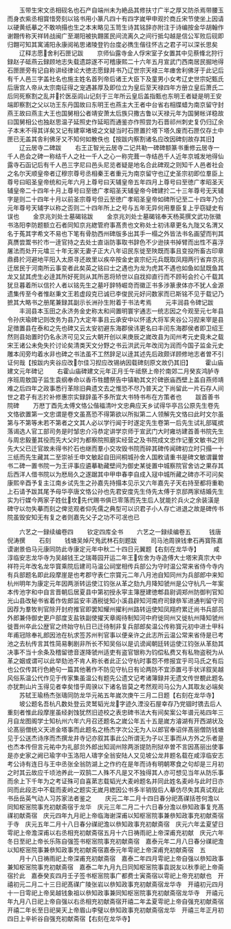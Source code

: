 <!-- { "loadSidebar": true } -->
　　玉带生宋文丞相砚名也石产自端州未为絶品其修扶寸广半之厚又防杀焉带腰玉而身衣紫丞相寳惜旁刻以铭书用小篆凡四十有四字嵗甲申观扵商丘宋节使坐上因请以硬黄纸摹之不敢响搨也生之本末略见玉笥生诗其铭辞亦附注于诗编按金华胡翰作谢翺传称天祥转战闽广至潮阳被执翺匿民间流离久之间行抵勾越是信公军败后砚即归翺可知其寓浦阳永康阅祐思诸陵登钓台度必擕生偕往怀古之君子可以深长思矣
　　辽释志愿舍利石匣记跋
　　京师仙露寺金人俘宋室子女置其中见蔡鞗北狩行録赵子砥燕云録顾地志失载遗踪遂不可稽康熙二十六年五月宣武门西南居民掘地得石匣匣旁有记自称讲经律论大徳志愿録并书乃辽世宗天禄三年瘗舍利佛牙于此记后有千人邑三字盖社名也施主姓名首列帝后诸王大臣下及童男小女考辽史世宗妃甄氏后唐宫人帝从太宗南征得之宠遇甚厚及即位立为皇后至天禄四年方册立皇后萧氏二后同死察割之乱并扵医巫闾山记刻于三年所云皇后盖指甄也东明王者疑是明王安端即察割之父以功王东丹国故曰东明王也燕主大王者中台省右相牒蜡为南京留守封燕王故曰燕主大王也国舅相公者靖安萧太后族只撒古鲁以天禄元年为国舅帐详稳故曰国舅相公也独赵思温子延照史作延昭而通鉴亦作照尝为石晋祁州刺史复仍归辽余子本末不得其详矣又记有建窣堵坡之文疑当时石匣置扵塔下塔久废而石匣仅存土中匣已无盖其舎利佛牙又不知何如散佚也【按跋内察割诸名应改因碑刻故存其旧】
　　辽云居寺二碑跋
　　右王正智光云居寺二记共勒一碑碑额篆书重修云居寺一千人邑会之碑一称结千人之社一千人之心一称完葺一寺结邑千人近年京城发地得仙露寺石函记后有千人邑三字尼曰邑头尼览者疑是地名合此碑观之则知千人邑者社会之名尔天顺皇帝者辽穆宗尊号丞相秦王者重元为南京留守也辽史圣宗初即位羣臣上尊号曰昭圣皇帝统和元年六月上尊号曰天辅皇帝五年四月上尊号曰至徳广孝昭圣天辅皇帝二十四年十月上尊号曰至徳广孝昭圣天辅皇帝今碑建扵二十三年尊号无天辅字是则二十四年十月以前圣宗尊号但云至徳广孝昭圣皇帝如碑所记至二十四年乃合元年尊号天辅字以称之否则二十四年所上之号与五年无异何用羣臣复上乎窃疑史有误也
　　金京兆刘处士墓碣铭跋
　　金京兆刘处士墓碣铭奉天杨英撰文武功张徽书洛阳李防题额立石者同知京兆緫管府事髙贵也文称处士初讳章更名九陇又名渭又名于菟其字希文不易也下笔有骨肋西州碑版多出其手一榻之外皆法书名画望而判其真赝尝鬻书扵市一逹官持之去处士直诣防事取书辞色不少逊挟书掉臂而出性不喜浮屠法而处开元墖三十年无家无妻子正大八年诏民东徙至陜既而事且变投所畜古印章鼎彞扵河避地平阳入太原寻还故里以疾卒按金史哀宗纪元兵既取凤翔两行省弃京兆迁居民于河南所云事变者此矣英之铭曰士之遇也为龙为虎其不遇也如鱼如鼠既鱼其龙又鼠其虎生必逹其所好死则从其所恶将矫世以自戕抑直行而不顾茍会扵心千载其犹旦暮着所以信扵人者以铭先生之墓吁辞特崛竒而徽正书多渉篆隶体亦不犹人金源遗集传至今者惟赵秉文王若虚段克已诚已李俊民元好问数家而已斯铭不见于载记乃摭其大略书之册尾兼録其副示长洲孙生附着于书法考焉
　　元丰润县令碑记跋
　　丰润县本玉田之永济务金史称太和间置明寰宇通志一统志因之今观至元七年县令孙庆瑜碑记则改务为县乃大定年事且云承安中以怀逺大将军夹谷公习揑来宰是县足徴置县在泰和之先也碑又云太安初避东海郡侯讳更名曰丰闰东海郡侯者即卫绍王然则县始置时仍名永济可见又云大朝开创以来庚辰之嵗改县为闰州考元史竟未之载宋王诸公未免失扵讨论矣清类天文分野之书云洪武元年改闰为润而今国子监金元史雕本闰旁均着水非也碑之书法虽不工然辞足以逹其述先后政颇详顾修地志者曽不引证何哉【按跋内夹谷应改尔佳习揑应改锡纳因载碑刻原文故仍其旧】
　　霍山庙建文元年碑记
　　右霍山庙碑建文元年正月壬午祗祭上帝扵南郊二月癸亥鸿胪寺序班周敖国子监生袁纲奉命以香币牲醴祭告中镇勒其文扵碑嵌庙西壁上盖自燕师靖难之后四年之政事悉行革除旧典遗文去之惟恐不尽乃普天之下尚留此一片石存人间世之君子有志扵补修惠宗实録辞虽不多所宜大书特书布在方策者也
　　跋首善书院碑
　　万厯丁酉先太傅文恪公偕福清叶文忠典应天乡试得华亭吕公原先生卷先文恪欲置第一文忠谓是卷文虽髙恐不得第欲以所拟第二人领解先文恪曰此时文尔虽第与不第等未若不第者之文其人必以学行闻于时遂定先生卷第一后先生试礼部辄摈落谒选人官工部司务是时邹忠介冯恭定讲学京师于宣武门大时雍坊建首善书院先生与周忠毅董其役而先大父时为都察院照磨实经营之及书院成文忠作记董文敏书之则先大父已迁官故未得书扵石也继而羣小交攻毁书院而碎其碑传闻碑初立时只搨一十三纸而先生藏其二至崇祯壬申文敏起自田间桐城孙舍人国敉请重书是碑文敏谓曩曽书二碑一置书院一为王评事应遴摹勒藏壁间为御史某徙置中城察院官舍访之果存其后西洋人借书院以为厯局久之遂踞其中甲申春李自成入冦中城所藏之碑亦不可问矣康熙辛酉予复主江南乡试先生之孙嘉先持搨本见示又六年嘉先子天右持至都将重勒上石请予跋其尾予母华亭唐文恪公孙也先君安度先生侍先太傅于京邸两家结婚先生实为行媒今两家子姓仳坎先代赐书俱已零落而先生后人犹能扵兵火之余装潢是碑守以勿失摹而刻之俾览观者仰先儒之典型可以识君子小人存亡进退之故是碑传书院虽毁安知无有复之者则嘉先父子之功不可冺也已

　　六艺之一録续编卷四
　　钦定四库全书
　　六艺之一録续编卷五　　　钱唐倪涛撰
　　石刻
　　钱塘吴焯尺鳬武林石刻题跋
　　司马池周骙钱聿石再寳陈嘉谟谢景伯马元康同防此寺康定元年中秋二十四日元翼题【右刻在龙华寺】
　　咸淳临安志龙华寺为吴越钱王之瑞蕚园开运二年王佐舍为寺造傅大士塔宋真宗大中祥符元年改名龙华寳乘院后建司马温公祠堂相传兵部公为守时温公常来省侍今寺内有兵部题名即此段摩崖是也考郡守表仁宗寳元二年八月池自知同州为兵部郎中来知杭州明年为康定元年因两浙转运使江钧张从革之劾九月降知虢州是公守杭凡一年案本传池字和中自言晋朝后居夏县中第初授永寜主簿歴建徳郫县尉调郑州防御判官知光山县改秘书省着作佐郎监安丰酒税徙知小溪县辟知河南府司録叅军进通判留守司因荐为羣牧判官除开封府推官即罢知耀州擢利州路转运使知凤翔府累迁尚书兵部员外郎兼侍御史更户部度支盐铁副使擢天章阁待制知河中府徙同州又徙杭州降知虢州徙晋州卒此公歴官之终始守杭日已迁待制非复兵部郎矣温公传称寳元初中进士甲科年甫冠除奉礼郎因池在杭求签苏州判官事以便亲许之此志所云温公常来省侍是已考池之去杭传言其性简易剸剧非所长不知吴俗以是讥谤闻朝廷转运使江钧张从革劾其决事不当十余条及稽留徳音遂降虢州适吏有盗官银称为钧偿私费又有私物盗税为从革之姻或谓可以此举劾池不肯人称长者此正公守杭时事怨不修报宜乎司马氏之有后也公仅传其行色絶句一篇其他著作不防见守杭日有论两防不宜添置弓手状详叙吴越风俗系温公代作见于传家集虽温公有题先公遗文记考诸簿録并无遗文传世覩此题名亦犹荆山片玉得见者幸矣惜乎周骙以下诸名皆莫之考然观司马公为人其取友必端矣
　　苏轼王瑜杨杰张璹同防龙华元祐五年嵗次庚午三月二日题【右刻在龙华寺】
　　坡公题名吾杭凡数处登云灵鹫韬光龙字迹久湮没石屋幸存乃党锢时镌去后人重刻者惟此段摩崖虽经剥蚀犹然旧迹校之表忠碑书法大有间矣案公年谱元祐四年三月自龙图阁学士知杭州六年六月召还题名之嵗公年五十五是嵗方濬湖有开西湖状及论髙丽僧统义天进金塔事而此题名之杨杰字次公无为人以郎官奉诏伴髙丽僧防钱塘见于公送杰诗序而杰撰龙井寺记亦叙其事此公所谓无为子以王事而从方外之乐者是也杰本传但言元祐中为礼部贠外郎出知润州除两浙提防刑狱卒曽不言因髙丽出使事是亦史家之阙已瑜字中玉洛阳人璹字全翁安陆人又见坡公龙井题名载在咸淳临安志考公诗有连日与王中丞张全翁防湖上之作约在是年而诗有明朝寒食之句却是三月初之时其云故应千顷池养此一双鹄二人殊不凡是又不独得其人亦可想见当年从防乐事而余上下千年为之考证殊可自喜苐志载韬光大麦岭题名并同此姓名麦岭与此时日亦同而此段志中不载而麦岭之题实无嵗月緫因公书多半销毁后人摹仿尽失其真试观此书岳岳英气动人习苏家法者鉴之
　　庆元二年二月十四日春分祀髙禖括苍何澹以同知枢宻院事充初献斋宿于龙华　庆元三年二月二十六日春分澹以叅知政事复充髙禖初献斋宿　庆元四年九月祀上帝临海谢深甫以知枢宻院事兼叅知政事充初献斋宿于寺　庆元五年二月十八日春分禖祀澹以叅知政事充初献斋宿　庆元六年孟夏望日雩祀上帝澹深甫以右丞相充初献斋宿五月十六日祷雨祀上帝深甫充初献　庆元六年冬日至祀上帝长乐陈自强签书枢宻院事充初献斋宿　嘉泰元年二月八日春分禖祀澹以知枢宻院事兼叅知政事充初献斋宿嘉泰元年雩祀上帝深甫充初献斋宿　五
　　月十八日祷雨祀上帝深甫充初献斋宿　嘉泰二年四月雩祀上帝自强以叅知政事兼知枢宻院事充初献斋宿　嘉泰二年九月九日同知枢宻院事袁説友以秋季祀上帝斋宿扵此　嘉泰癸亥四月壬子签书枢宻院事广都费士寅斋宿以雩祀上帝充初献也　开禧初元二月二十三日祀髙禖广陵张岩以叅知政事充初献斋宿龙华寺　开禧初元四月十一日雩祀上帝吴越钱象祖以叅知政事兼同知枢宻院事充初献斋宿龙华寺　开禧元年九月八日祀上帝自强以右丞相充初献斋宿开禧二年孟夏雩祀上帝自强充初献斋宿开禧二年长至日祀昊天上帝眉山李璧以叅知政事充初献斋宿龙华　开禧三年正月初四日上辛祈谷自强充初献斋宿【右刻在龙华寺】
